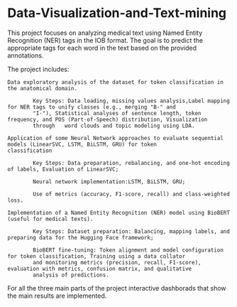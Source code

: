 # Data-Visualization-and-Text-mining
This project focuses on analyzing medical text using Named Entity Recognition (NER) tags in the IOB format. The goal is to predict the appropriate tags for each word in the text based on the provided annotations.

The project includes:

    Data exploratory analysis of the dataset for token classification in the anatomical domain.
    
            Key Steps: Data loading, missing values analysis,Label mapping for NER tags to unify classes (e.g., merging "B-" and
            "I-"), Statistical analyses of sentence length, token frequency, and POS (Part-of-Speech) distribution, Visualization
            through   word clouds and topic modeling using LDA.
            
    Application of some Neural Network approaches to evaluate sequential models (LinearSVC, LSTM, BiLSTM, GRU) for token
    classification
    
            Key Steps: Data preparation, rebalancing, and one-hot encoding of labels, Evaluation of LinearSVC;
            
            Neural network implementation:LSTM, BiLSTM, GRU;
            
            Use of metrics (accuracy, F1-score, recall) and class-weighted loss.
            
    Implementation of a Named Entity Recognition (NER) model using BioBERT (useful for medical texts).
    
            Key Steps: Dataset preparation: Balancing, mapping labels, and preparing data for the Hugging Face framework;
            
            BioBERT fine-tuning: Token alignment and model configuration for token classification, Training using a data collator
            and monitoring metrics (precision, recall, F1-score), evaluation with metrics, confusion matrix, and qualitative
            analysis of predictions.

For all the three main parts of the project interactive dashborads that show the main results are implemented.

